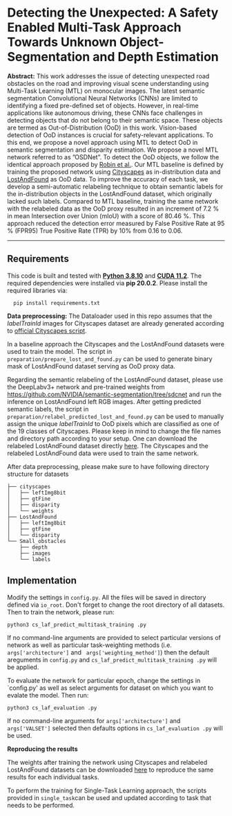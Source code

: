 **<h1>Detecting the Unexpected: A Safety Enabled Multi-Task Approach Towards Unknown Object-Segmentation and Depth Estimation</h1>**

 **Abstract:** This work addresses the issue of detecting unexpected road obstacles on the road and improving visual scene understanding using Multi-Task Learning (MTL) on monocular images. The latest semantic segmentation Convolutional Neural Networks (CNNs) are limited to identifying a fixed pre-defined set of objects. However, in real-time applications like autonomous driving, these CNNs face challenges in detecting objects that do not belong to their semantic space. These objects are termed as Out-of-Distribution (OoD) in this work. Vision-based detection of OoD instances is crucial for safety-relevant applications. To this end, we propose a novel approach using MTL to detect OoD in semantic segmentation and disparity estimation. We propose a novel MTL network referred to as ”OSDNet”. To detect the OoD objects, we follow the identical approach proposed by [Robin et al.](https://arxiv.org/pdf/2012.06575.pdf). Our MTL baseline is defined by training the proposed network using [Cityscapes](https://www.cityscapes-dataset.com/) as in-distribution data and [LostAndFound](http://wwwlehre.dhbw-stuttgart.de/~sgehrig/lostAndFoundDataset/index.html) as OoD data. To improve the accuracy of each task, we develop a semi-automatic relabeling technique to obtain semantic labels for the in-distribution objects in the LostAndFound dataset, which originally lacked such labels. Compared to MTL baseline, training the same network with the relabeled data as the OoD proxy resulted in an increment of 7.2 % in mean Intersection over Union (mIoU) with a score of 80.46 %. This approach reduced the detection error measured by False Positive Rate at 95 % (FPR95) True Positive Rate (TPR) by 10% from 0.16 to 0.06. 
 
---

## Requirements ##

This code is built and tested with **[Python 3.8.10](https://www.python.org/downloads/release/python-3810/)** and **[CUDA 11.2](https://developer.nvidia.com/cuda-11.2.0-download-archive)**. The required dependencies were installed via **pip 20.0.2**. Please install the required libraries via:

```
  pip install requirements.txt
````

**Data preprocessing:** The Dataloader used in this repo assumes that the *labelTrainId* images for Cityscapes dataset are already generated according to [official Cityscapes script](https://github.com/mcordts/cityscapesScripts/blob/master/cityscapesscripts/preparation/createTrainIdLabelImgs.py).


In a baseline approach the Cityscapes and the LostAndFound datasets were used to train the model. The script in ` preparation/prepare_lost_and_found.py` can be used to generate binary mask of LostAndFound dataset serving as OoD proxy data.

Regarding the semantic relabeling of the LostAndFound dataset, please use the DeepLabv3+ network and pre-trained weights from https://github.com/NVIDIA/semantic-segmentation/tree/sdcnet and run the inference on LostAndFound left RGB images. After getting predicted semantic labels, the script in ` preparation/relabel_predicted_lost_and_found.py ` can be used to manually assign the unique *labelTrainId* to OoD pixels  which are classified as one of the 19 classes of Cityscapes. Please keep in mind to change the file names and directory path according to your setup. One can download the relabeled LostAndFound dataset directly [here](https://www.dropbox.com/scl/fo/8bqjlqrrgqzkb4ha3zhwc/h?dl=0&rlkey=yavgb62gwhxo233qllpna5ffa). The Cityscapes and the relabeled LostAndFound data were used to train the same network. 

After data preprocessing, please make sure to have following directory structure for datasets
``` 
├── cityscapes
│   ├── leftImg8bit
│   ├── gtFine
│   ├── disparity
│   └── weights
├── LostAndFound
│   ├── leftImg8bit
│   ├── gtFine
│   └── disparity
└── Small_obstacles
    ├── depth
    ├── images
    └── labels

``` 

## Implementation ##
Modify the settings in ` config.py `. All the files will be saved in directory defined via `io_root`. Don't forget to change the root directory of all datasets. Then to train the network, please run:

```
python3 cs_laf_predict_multitask_training .py
````

If no command-line arguments are provided to select particular versions of network as well as particular task-weighting methods (i.e. `args['architecture']` and ` args['weighting_method']`) then the default areguments in `config.py` and `cs_laf_predict_multitask_training .py` will be applied.

To evaluate the network for particular epoch, change the settings in `config.py' as well as select arguments for dataset on which you want to evalate the model. Then run:

```
python3 cs_laf_evaluation .py
````

If no command-line arguments for `args['architecture']` and `args['VALSET']` selected then defaults options in `cs_laf_evaluation .py` will be used.

**Reproducing the results**

The weights after training the network using Cityscapes and relabeled LostAndFound datasets can be downloaded [here](https://drive.google.com/file/d/1aQKuzJZLDaTnr7I1vD9JdOLR5j23vej_/view?usp=share_link) to reproduce the same results for each individual tasks.

To perform the training for Single-Task Learning approach, the scripts provided in `single_task`can be used and updated according to task that needs to be performed.
